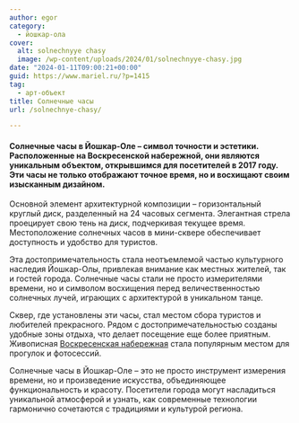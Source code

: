 ```yaml
---
author: egor
category:
  - йошкар-ола
cover:
  alt: solnechnyye chasy
  image: /wp-content/uploads/2024/01/solnechnyye-chasy.jpg
date: "2024-01-11T09:00:21+00:00"
guid: https://www.mariel.ru/?p=1415
tag:
  - арт-объект
title: Солнечные часы
url: /solnechnye-chasy/

---
```

#### Солнечные часы в Йошкар-Оле – символ точности и эстетики. Расположенные на Воскресенской набережной, они являются уникальным объектом, открывшимся для посетителей в 2017 году. Эти часы не только отображают точное время, но и восхищают своим изысканным дизайном.

Основной элемент архитектурной композиции – горизонтальный круглый диск, разделенный на 24 часовых сегмента. Элегантная стрела проецирует свою тень на диск, подчеркивая текущее время. Местоположение солнечных часов в мини-сквере обеспечивает доступность и удобство для туристов.

Эта достопримечательность стала неотъемлемой частью культурного наследия Йошкар-Олы, привлекая внимание как местных жителей, так и гостей города. Солнечные часы стали не просто измерителями времени, но и символом восхищения перед величественностью солнечных лучей, играющих с архитектурой в уникальном танце.

Сквер, где установлены эти часы, стал местом сбора туристов и любителей прекрасного. Рядом с достопримечательностью созданы удобные зоны отдыха, что делает посещение еще более приятным. Живописная [Воскресенская набережная](/pamyatnik-lorenczo-medichi/) стала популярным местом для прогулок и фотосессий.

Солнечные часы в Йошкар-Оле – это не просто инструмент измерения времени, но и произведение искусства, объединяющее функциональность и красоту. Посетители города могут насладиться уникальной атмосферой и узнать, как современные технологии гармонично сочетаются с традициями и культурой региона.
